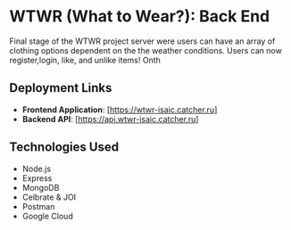 # WTWR (What to Wear?): Back End
Final stage of the WTWR project server were users can have an array of clothing options dependent on the the weather conditions. Users can now register,login, like, and unlike items! Onth

## Deployment Links
- **Frontend Application**: [https://wtwr-isaic.catcher.ru]
- **Backend API**: [https://api.wtwr-isaic.catcher.ru]

## Technologies Used
- Node.js
- Express
- MongoDB
- Celbrate & JOI
- Postman 
- Google Cloud

